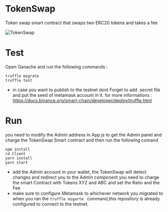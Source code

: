 # TokenSwap

Token swap smart contract that swaps two ERC20 tokens and takes a fee

![TokenSwap](https://user-images.githubusercontent.com/24751547/140658739-c6c999c0-e3c8-4250-a34c-d755ea9801f9.png)

# Test

Open Ganache and run the following commands :

```
truffle migrate
truffle test
```

- in case you want to publish to the testnet dont Forget to add .secret file and put the seed of metamask account in it. for more informations : https://docs.binance.org/smart-chain/developer/deploy/truffle.html

# Run

you need to modify the Admin address in App.js to get the Admin panel and charge the TokenSwap Smart contract and then run the following comand

```
npm install
cd Client
yarn install
yarn start
```

- add the Admin account in your wallet, the TokenSwap will detect changes and redirect you to the Admin component
  you need to charge the smart Contract with Tokens XYZ and ABC and set the Ratio and the Fee
- make sure to configure Metamask to whichever network you migrated to when you ran the `truffle migarte ` command,this repository is already configured to connect to the testnet.
